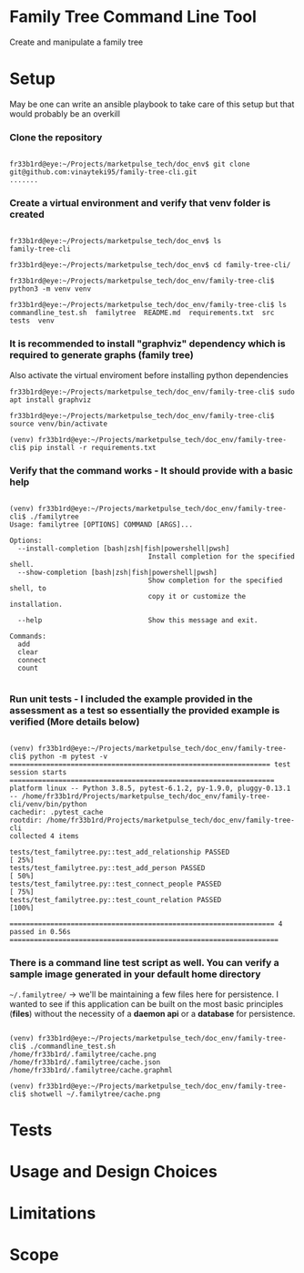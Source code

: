 # Family Tree Command Line Tool

Create and manipulate a family tree

# Setup

  May be one can write an ansible playbook to take care of this setup but that would probably be an overkill
  
### Clone the repository
```console

fr33b1rd@eye:~/Projects/marketpulse_tech/doc_env$ git clone git@github.com:vinayteki95/family-tree-cli.git
.......

```

### Create a virtual environment and verify that venv folder is created

```console

fr33b1rd@eye:~/Projects/marketpulse_tech/doc_env$ ls
family-tree-cli

fr33b1rd@eye:~/Projects/marketpulse_tech/doc_env$ cd family-tree-cli/

fr33b1rd@eye:~/Projects/marketpulse_tech/doc_env/family-tree-cli$ python3 -m venv venv

fr33b1rd@eye:~/Projects/marketpulse_tech/doc_env/family-tree-cli$ ls
commandline_test.sh  familytree  README.md  requirements.txt  src  tests  venv
```

### It is recommended to install "graphviz" dependency which is required to generate graphs (family tree)

Also activate the virtual enviroment before installing python dependencies

```console
fr33b1rd@eye:~/Projects/marketpulse_tech/doc_env/family-tree-cli$ sudo apt install graphviz

fr33b1rd@eye:~/Projects/marketpulse_tech/doc_env/family-tree-cli$ source venv/bin/activate

(venv) fr33b1rd@eye:~/Projects/marketpulse_tech/doc_env/family-tree-cli$ pip install -r requirements.txt 
```

### Verify that the command works - It should provide with a basic help

```console

(venv) fr33b1rd@eye:~/Projects/marketpulse_tech/doc_env/family-tree-cli$ ./familytree 
Usage: familytree [OPTIONS] COMMAND [ARGS]...

Options:
  --install-completion [bash|zsh|fish|powershell|pwsh]
                                  Install completion for the specified shell.
  --show-completion [bash|zsh|fish|powershell|pwsh]
                                  Show completion for the specified shell, to
                                  copy it or customize the installation.

  --help                          Show this message and exit.

Commands:
  add
  clear
  connect
  count
 
 ```
 
 ### Run unit tests - I included the example provided in the assessment as a test so essentially the provided example is verified (More details below)
 
 ```console

(venv) fr33b1rd@eye:~/Projects/marketpulse_tech/doc_env/family-tree-cli$ python -m pytest -v
================================================================ test session starts =================================================================
platform linux -- Python 3.8.5, pytest-6.1.2, py-1.9.0, pluggy-0.13.1 -- /home/fr33b1rd/Projects/marketpulse_tech/doc_env/family-tree-cli/venv/bin/python
cachedir: .pytest_cache
rootdir: /home/fr33b1rd/Projects/marketpulse_tech/doc_env/family-tree-cli
collected 4 items                                                                                                                                    

tests/test_familytree.py::test_add_relationship PASSED                                                                                         [ 25%]
tests/test_familytree.py::test_add_person PASSED                                                                                               [ 50%]
tests/test_familytree.py::test_connect_people PASSED                                                                                           [ 75%]
tests/test_familytree.py::test_count_relation PASSED                                                                                           [100%]

================================================================= 4 passed in 0.56s ==================================================================
```

### There is a command line test script as well. You can verify a sample image generated in your default home directory

`~/.familytree/` -> we'll be maintaining a few files here for persistence. I wanted to see if this application can be built on the most basic principles (**files**) without the necessity of a **daemon api** or a **database** for persistence.
 
```console

(venv) fr33b1rd@eye:~/Projects/marketpulse_tech/doc_env/family-tree-cli$ ./commandline_test.sh 
/home/fr33b1rd/.familytree/cache.png
/home/fr33b1rd/.familytree/cache.json
/home/fr33b1rd/.familytree/cache.graphml

(venv) fr33b1rd@eye:~/Projects/marketpulse_tech/doc_env/family-tree-cli$ shotwell ~/.familytree/cache.png

```

# Tests


# Usage and Design Choices

# Limitations

# Scope
